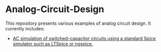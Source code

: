 # Analog-Circuit-Design

This repository presents various examples of analog circuit design. It currently includes:
* [AC simulation of switched-capacitor circuits using a standard Spice simulator such as LTSpice or ngspice.](/Simulation%20of%20SC%20Circuits/SCC_simulation.pdf)
